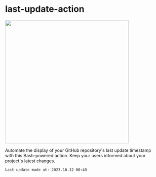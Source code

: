 # last-update-action 
<img width="400" src="https://64.media.tumblr.com/80a22b4a9f813eb54ef4e92adde00796/tumblr_nt06feWSaI1slpxhzo1_1280.png"/>
<p>Automate the display of your GitHub repository's last update timestamp with this Bash-powered action. Keep your users informed about your project's latest changes.</p>

<!--START-->
`Last update made at: 2023.10.12 00:48`
<!--END-->
